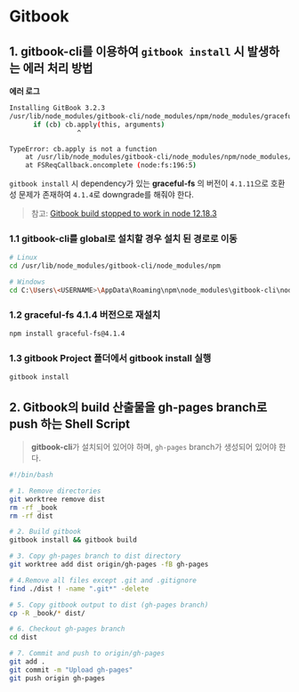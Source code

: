# Gitbook

## 1. **gitbook-cli**를 이용하여 `gitbook install` 시 발생하는 에러 처리 방법

**에러 로그**

```bash
Installing GitBook 3.2.3
/usr/lib/node_modules/gitbook-cli/node_modules/npm/node_modules/graceful-fs/polyfills.js:287
      if (cb) cb.apply(this, arguments)
                 ^

TypeError: cb.apply is not a function
    at /usr/lib/node_modules/gitbook-cli/node_modules/npm/node_modules/graceful-fs/polyfills.js:287:18
    at FSReqCallback.oncomplete (node:fs:196:5)
```

`gitbook install` 시 dependency가 있는 **graceful-fs** 의 버전이 `4.1.11`으로 호환성 문제가 존재하여 `4.1.4`로 downgrade를 해줘야 한다.

> 참고: [Gitbook build stopped to work in node 12.18.3](https://github.com/GitbookIO/gitbook-cli/issues/110)

### 1.1 gitbook-cli를 global로 설치할 경우 설치 된 경로로 이동

```bash
# Linux
cd /usr/lib/node_modules/gitbook-cli/node_modules/npm

# Windows
cd C:\Users\<USERNAME>\AppData\Roaming\npm\node_modules\gitbook-cli\node_modules\npm
```

### 1.2 graceful-fs 4.1.4 버전으로 재설치

```bash
npm install graceful-fs@4.1.4
```

### 1.3 gitbook Project 폴더에서 gitbook install 실행

```bash
gitbook install
```

## 2. Gitbook의 build 산출물을 gh-pages branch로 push 하는 Shell Script

> **gitbook-cli**가 설치되어 있어야 하며, `gh-pages` branch가 생성되어 있어야 한다.

```bash
#!/bin/bash

# 1. Remove directories
git worktree remove dist
rm -rf _book
rm -rf dist

# 2. Build gitbook
gitbook install && gitbook build

# 3. Copy gh-pages branch to dist directory
git worktree add dist origin/gh-pages -fB gh-pages

# 4.Remove all files except .git and .gitignore
find ./dist ! -name ".git*" -delete

# 5. Copy gitbook output to dist (gh-pages branch)
cp -R _book/* dist/

# 6. Checkout gh-pages branch
cd dist

# 7. Commit and push to origin/gh-pages
git add .
git commit -m "Upload gh-pages"
git push origin gh-pages
```
